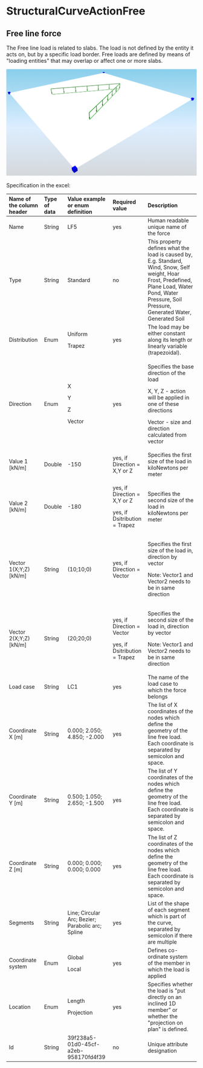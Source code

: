 # StructuralCurveActionFree

## Free line force

The Free line load is related to slabs. The load is not defined by the entity it acts on, but by a specific load border. Free loads are defined by means of "loading entities" that may overlap or affect one or more slabs.

![](../.gitbook/assets/39_structuralcurveactionfree1.png)

Specification in the excel:

<table>
  <thead>
    <tr>
      <th style="text-align:left">Name of the column header</th>
      <th style="text-align:left">Type of data</th>
      <th style="text-align:left">Value example or enum definition</th>
      <th style="text-align:left">Required value</th>
      <th style="text-align:left">Description</th>
    </tr>
  </thead>
  <tbody>
    <tr>
      <td style="text-align:left">Name</td>
      <td style="text-align:left">String</td>
      <td style="text-align:left">LF5</td>
      <td style="text-align:left">yes</td>
      <td style="text-align:left">Human readable unique name of the force</td>
    </tr>
    <tr>
      <td style="text-align:left">Type</td>
      <td style="text-align:left">String</td>
      <td style="text-align:left">Standard</td>
      <td style="text-align:left">no</td>
      <td style="text-align:left">This property defines what the load is caused by, E.g. Standard, Wind,
        Snow, Self weight, Hoar Frost, Predefined, Plane Load, Water Pond, Water
        Pressure, Soil Pressure, Generated Water, Generated Soil</td>
    </tr>
    <tr>
      <td style="text-align:left">Distribution</td>
      <td style="text-align:left">Enum</td>
      <td style="text-align:left">
        <p>Uniform</p>
        <p>Trapez</p>
      </td>
      <td style="text-align:left">yes</td>
      <td style="text-align:left">The load may be either constant along its length or linearly variable
        (trapezoidal).</td>
    </tr>
    <tr>
      <td style="text-align:left">Direction</td>
      <td style="text-align:left">Enum</td>
      <td style="text-align:left">
        <p>X</p>
        <p>Y</p>
        <p>Z</p>
        <p>Vector</p>
      </td>
      <td style="text-align:left">yes</td>
      <td style="text-align:left">
        <p>Specifies the base direction of the load</p>
        <p>X, Y, Z - action will be applied in one of these directions</p>
        <p>Vector - size and direction calculated from vector</p>
      </td>
    </tr>
    <tr>
      <td style="text-align:left">Value 1 [kN/m]</td>
      <td style="text-align:left">Double</td>
      <td style="text-align:left">-150</td>
      <td style="text-align:left">yes, if Direction = X,Y or Z</td>
      <td style="text-align:left">Specifies the first size of the load in kiloNewtons per meter</td>
    </tr>
    <tr>
      <td style="text-align:left">Value 2 [kN/m]</td>
      <td style="text-align:left">Double</td>
      <td style="text-align:left">-180</td>
      <td style="text-align:left">
        <p>yes, if Direction = X,Y or Z</p>
        <p>yes, if Dsitribution = Trapez</p>
      </td>
      <td style="text-align:left">Specifies the second size of the load in kiloNewtons per meter</td>
    </tr>
    <tr>
      <td style="text-align:left">Vector 1(X;Y;Z) [kN/m]</td>
      <td style="text-align:left">String</td>
      <td style="text-align:left">(10;10;0)</td>
      <td style="text-align:left">yes, if Direction = Vector</td>
      <td style="text-align:left">
        <p>Specifies the first size of the load in, direction by vector</p>
        <p>Note: Vector1 and Vector2 needs to be in same direction</p>
      </td>
    </tr>
    <tr>
      <td style="text-align:left">Vector 2(X;Y;Z) [kN/m]</td>
      <td style="text-align:left">String</td>
      <td style="text-align:left">(20;20;0)</td>
      <td style="text-align:left">
        <p>yes, if Direction = Vector</p>
        <p>yes, if Dsitribution = Trapez</p>
      </td>
      <td style="text-align:left">
        <p>Specifies the second size of the load in, direction by vector</p>
        <p>Note: Vector1 and Vector2 needs to be in same direction</p>
      </td>
    </tr>
    <tr>
      <td style="text-align:left">Load case</td>
      <td style="text-align:left">String</td>
      <td style="text-align:left">LC1</td>
      <td style="text-align:left">yes</td>
      <td style="text-align:left">The name of the load case to which the force belongs</td>
    </tr>
    <tr>
      <td style="text-align:left">Coordinate X [m]</td>
      <td style="text-align:left">String</td>
      <td style="text-align:left">0.000; 2.050; 4.850; -2.000</td>
      <td style="text-align:left">yes</td>
      <td style="text-align:left">The list of X coordinates of the nodes which define the geometry of the
        line free load. Each coordinate is separated by semicolon and space.</td>
    </tr>
    <tr>
      <td style="text-align:left">Coordinate Y [m]</td>
      <td style="text-align:left">String</td>
      <td style="text-align:left">0.500; 1.050; 2.650; -1.500</td>
      <td style="text-align:left">yes</td>
      <td style="text-align:left">The list of Y coordinates of the nodes which define the geometry of the
        line free load. Each coordinate is separated by semicolon and space.</td>
    </tr>
    <tr>
      <td style="text-align:left">Coordinate Z [m]</td>
      <td style="text-align:left">String</td>
      <td style="text-align:left">0.000; 0.000; 0.000; 0.000</td>
      <td style="text-align:left">yes</td>
      <td style="text-align:left">The list of Z coordinates of the nodes which define the geometry of the
        line free load. Each coordinate is separated by semicolon and space.</td>
    </tr>
    <tr>
      <td style="text-align:left">Segments</td>
      <td style="text-align:left">String</td>
      <td style="text-align:left">Line; Circular Arc; Bezier; Parabolic arc; Spline</td>
      <td style="text-align:left">yes</td>
      <td style="text-align:left">List of the shape of each segment which is part of the curve, separated
        by semicolon if there are multiple</td>
    </tr>
    <tr>
      <td style="text-align:left">Coordinate system</td>
      <td style="text-align:left">Enum</td>
      <td style="text-align:left">
        <p>Global</p>
        <p>Local</p>
      </td>
      <td style="text-align:left">yes</td>
      <td style="text-align:left">Defines co-ordinate system of the member in which the load is applied</td>
    </tr>
    <tr>
      <td style="text-align:left">Location</td>
      <td style="text-align:left">Enum</td>
      <td style="text-align:left">
        <p>Length</p>
        <p>Projection</p>
      </td>
      <td style="text-align:left">yes</td>
      <td style="text-align:left">Specifies whether the load is &quot;put directly on an inclined 1D member&quot;
        or whether the &quot;projection on plan&quot; is defined.</td>
    </tr>
    <tr>
      <td style="text-align:left">Id</td>
      <td style="text-align:left">String</td>
      <td style="text-align:left">39f238a5-01d0-45cf-a2eb-958170fd4f39</td>
      <td style="text-align:left">no</td>
      <td style="text-align:left">Unique attribute designation</td>
    </tr>
  </tbody>
</table>

